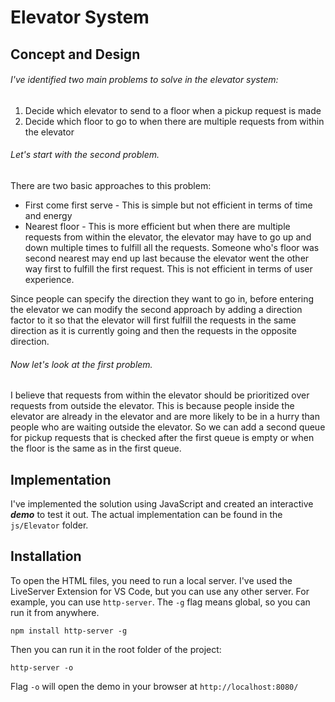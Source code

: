 # Elevator System

## Concept and Design

###### I've identified two main problems to solve in the elevator system:

1. Decide which elevator to send to a floor when a pickup request is made
2. Decide which floor to go to when there are multiple requests from within the elevator

###### Let's start with the second problem.
There are two basic approaches to this problem:

- First come first serve - This is simple but not efficient in terms of time and energy
- Nearest floor - This is more efficient but when there are multiple requests from within the elevator, the elevator may have to go up and down multiple times to fulfill all the requests. Someone who's floor was second nearest may end up last because the elevator went the other way first to fulfill the first request. This is not efficient in terms of user experience.

Since people can specify the direction they want to go in, before entering the elevator we can modify the second approach by adding a direction factor to it so that the elevator will first fulfill the requests in the same direction as it is currently going and then the requests in the opposite direction.


###### Now let's look at the first problem.
I believe that requests from within the elevator should be prioritized over requests from outside the elevator. This is because people inside the elevator are already in the elevator and are more likely to be in a hurry than people who are waiting outside the elevator. So we can add a second queue for pickup requests that is checked after the first queue is empty or when the floor is the same as in the first queue.


## Implementation
I've implemented the solution using JavaScript and created an interactive ***demo*** to test it out. The actual implementation can be found in the `js/Elevator` folder.


## Installation
To open the HTML files, you need to run a local server. I've used the LiveServer Extension for VS Code, but you can use any other server.
For example, you can use `http-server`. The `-g` flag means global, so you can run it from anywhere.
```
npm install http-server -g
```
Then you can run it in the root folder of the project:
```
http-server -o
```
Flag `-o` will open the demo in your browser at `http://localhost:8080/`
